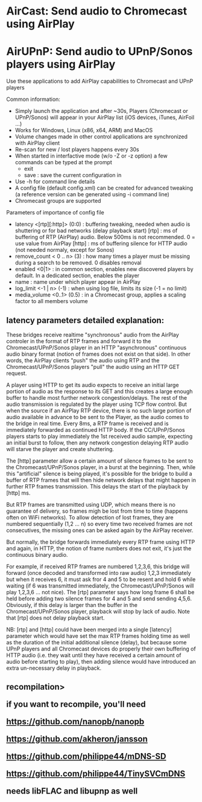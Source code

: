 # AirCast: Send audio to Chromecast using AirPlay

# AirUPnP: Send audio to UPnP/Sonos players using AirPlay

Use these applications to add AirPlay capabilities to Chromecast and UPnP players

Common information:
- Simply launch the application and after ~30s, Players (Chromecast or UPnP/Sonos) will appear in your AirPlay list (iOS devices, iTunes, AirFoil ...)
- Works for Windows, Linux (x86, x64, ARM) and MacOS 
- Volume changes made in other control applications are synchronized with AirPlay client
- Re-scan for new / lost players happens every 30s
- When started in interfactive mode (w/o -Z or -z option) a few commands can be typed at the prompt
	- exit
	- save <name> : save the current configuration in <name>
- Use -h for command line details	
- A config file (default config.xml) can be created for advanced tweaking (a reference version can be generated using -i command line)
- Chromecast groups are supported

Parameters of importance of config file

- latency <[rtp][:http]> (0:0)	: buffering tweaking, needed when audio is shuttering or for bad networks (delay playback start)
	[rtp] 	: ms of buffering of RTP (AirPlay) audio. Below 500ms is not recommended. 0 = use value from AirPlay
	[http]	: ms of buffering silence for HTTP audio (not needed normaly, except for Sonos)
- remove_count < 0 .. n> (3)	: how many times a player must be missing during a search to be removed. 0 disables removal
- enabled <0|1>			: in common section, enables new discovered players by default. In a dedicated section, enables the player
- name 				: name under which player appear in AirPlay 
- log_limit <-1 | n> (-1)	: when using log file, limits its size (-1 = no limit)
- media_volume	<0..1> (0.5)	: in a Chromecast group, applies a scaling factor to all members volume

<h2>latency parameters detailed explanation:</h2>

These bridges receive realtime "synchronous" audio from the AirPlay controler in the format of RTP frames and forward it to the Chromecast/UPnP/Sonos player in an HTTP "asynchronous" continuous audio binary format (notion of frames does not exist on that side). In other words, the AirPlay clients "push" the audio using RTP and the Chromecast/UPnP/Sonos players "pull" the audio using an HTTP GET request. 

A player using HTTP to get its audio expects to receive an initial large portion of audio as the response to its GET and this creates a large enough buffer to handle most further network congestion/delays. The rest of the audio transmission is regulated by the player using TCP flow control. But when the source if an AirPlay RTP device, there is no such large portion of audio available in advance to be sent to the Player, as the audio comes to the bridge in real time. Every 8ms, a RTP frame is received and is immediately forwarded as continued HTTP body. If the CC/UPnP/Sonos players starts to play immediately the 1st received audio sample, expecting an initial burst to follow, then any network congestion delaying RTP audio will starve the player and create shuttering. 

The [http] parameter allow a certain amount of silence frames to be sent to the Chromecast/UPnP/Sonos player, in a burst at the beginning. Then, while this "artificial" silence is being played, it's possible for the bridge to build a buffer of RTP frames that will then hide network delays that might happen in further RTP frames transmission. This delays the start of the playback by [http] ms.

But RTP frames are transmitted using UDP, which means there is no guarantee of delivery, so frames migh be lost from time to time (happens often on WiFi networks). To allow detection of lost frames, they are numbered sequentially (1,2 ... n) so every time two received frames are not consecutives, the missing ones can be asked again by the AirPlay receiver. 

But normally, the bridge forwards immediately every RTP frame using HTTP and again, in HTTP, the notion of frame numbers does not exit, it's just the continuous binary audio. 

For example, if received RTP frames are numbered 1,2,3,6, this bridge will forward (once decoded and transformed into raw audio) 1,2,3 immediately but when it receives 6, it must ask fror 4 and 5 to be resent and hold 6 while waiting (if 6 was transmitted immediately, the Chromecast/UPnP/Sonos will play 1,2,3,6 ... not nice). The [rtp] parameter says how long frame 6 shall be held before adding two silence frames for 4 and 5 and send sending 4,5,6. Obviously, if this delay is larger than the buffer in the Chromecast/UPnP/Sonos player, playback will stop by lack of audio. Note that [rtp] does not delay playback start.

NB: [rtp] and [http] could have been merged into a single [latency] parameter which would have set the max RTP frames holding time as well as the duration of the initial additional silence (delay), but because some UPnP players and all Chromecast devices do properly their own buffering of HTTP audio (i.e. they wait until they have received a certain amount of audio before starting to play), then adding silence would have introduced an extra un-necessary delay in playback. 

<h2>recompilation>

if you want to recompile, you'll need

https://github.com/nanopb/nanopb

https://github.com/akheron/jansson

https://github.com/philippe44/mDNS-SD

https://github.com/philippe44/TinySVCmDNS

needs libFLAC and libupnp as well

